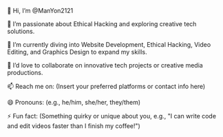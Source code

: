 👋 Hi, I’m @ManYon2121

👀 I’m passionate about Ethical Hacking and exploring creative tech solutions.

🌱 I’m currently diving into Website Development, Ethical Hacking, Video Editing, and Graphics Design to expand my skills.

💞️ I’d love to collaborate on innovative tech projects or creative media productions.

📫 Reach me on: (Insert your preferred platforms or contact info here)

😄 Pronouns: (e.g., he/him, she/her, they/them)

⚡ Fun fact: (Something quirky or unique about you, e.g., "I can write code and edit videos faster than I finish my coffee!")



<!---
ManYon2121/ManYon2121 is a ✨ special ✨ repository because its `README.md` (this file) appears on your GitHub profile.
You can click the Preview link to take a look at your changes.
--->
